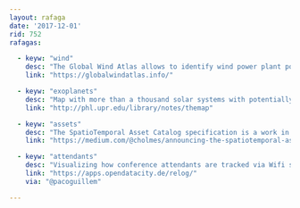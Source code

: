 ```yaml
---
layout: rafaga
date: '2017-12-01'
rid: 752
rafagas:

  - keyw: "wind"
    desc: "The Global Wind Atlas allows to identify wind power plant potential locations worldwide and make some calculations"
    link: "https://globalwindatlas.info/"

  - keyw: "exoplanets"
    desc: "Map with more than a thousand solar systems with potentially habitable exoplanets on this galaxy corner"
    link: "http://phl.upr.edu/library/notes/themap"

  - keyw: "assets"
    desc: "The SpatioTemporal Asset Catalog specification is a work in progress to improve interoperability on satellite imagery search"
    link: "https://medium.com/@cholmes/announcing-the-spatiotemporal-asset-catalog-stac-specification-1db58820b9cf"

  - keyw: "attendants"
    desc: "Visualizing how conference attendants are tracked via Wifi signal"
    link: "https://apps.opendatacity.de/relog/"
    via: "@pacoguillem"

---
```



